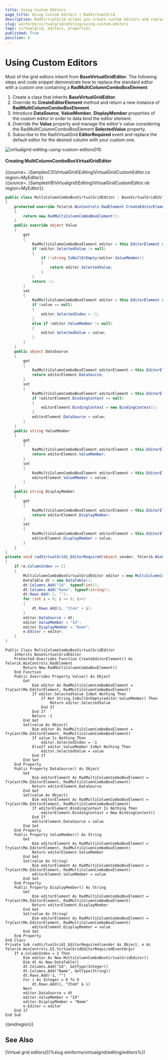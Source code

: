 ```yaml
---
title: Using Custom Editors
page_title: Using Custom Editors | RadVirtualGrid
description: RadVirtualGrid allows you create custom editors and replace the default ones.
slug: winforms/virtualgrid/editing/using-custom-editors
tags: virtualgrid, editors, properties
published: True
position: 6
---
```


# Using Custom Editors

Most of the grid editors inherit from __BaseVirtualGridEditor__. The following steps and code snippet demonstrate how to replace the standard editor with a custom one containing a __RadMultiColumnComboBoxElement__:

1. Create a class that inherits __BaseVirtualGridEditor__.
2. Override its __CreateEditorElement__ method and return a new instance of __RadMultiColumnComboBoxElement__.
3. Introduce __DataSource__, __ValueMember__, __DisplayMember__ properties of the custom editor in order to data bind the editor element.
4. Override the __Value__ property and manage the editor's value considering the RadMultiColumnComboBoxElement.__SelectedValue__ property.
5. Subscribe to the RadVirtualGrid.__EditorRequired__ event and replace the default editor for the desired column with your custom one.

![virtualgrid-editing-using-custom-editors010](images/virtualgrid-editing-using-custom-editors010.gif)

#### Creating MultiColumnComboBoxVirtualGridEditor 

{{source=..\SamplesCS\VirtualGrid\Editing\VirtualGridCustomEditor.cs region=MyEditor}} 
{{source=..\SamplesVB\Virtualgrid\Editing\VirtualGridCustomEditor.vb region=MyEditor}}
````C#
public class MultiColumnComboBoxVirtualGridEditor : BaseVirtualGridEditor
{
    protected override Telerik.WinControls.RadElement CreateEditorElement()
    {
        return new RadMultiColumnComboBoxElement();
    }
    public override object Value
    {
        get
        {
            RadMultiColumnComboBoxElement editor = this.EditorElement as RadMultiColumnComboBoxElement;
            if (editor.SelectedValue != null)
            {
                if (!string.IsNullOrEmpty(editor.ValueMember))
                {
                    return editor.SelectedValue;
                }
            }
            return -1;
        }
        set
        {
            RadMultiColumnComboBoxElement editor = this.EditorElement as RadMultiColumnComboBoxElement;
            if (value == null)
            {
                editor.SelectedIndex = -1;
            }
            else if (editor.ValueMember != null)
            {
                editor.SelectedValue = value;
            }
        }
    }
    public object DataSource
    {
        get
        {
            RadMultiColumnComboBoxElement editorElement = this.EditorElement as RadMultiColumnComboBoxElement;
            return editorElement.DataSource;
        }
        set
        {
            RadMultiColumnComboBoxElement editorElement = this.EditorElement as RadMultiColumnComboBoxElement;
            if (editorElement.BindingContext == null)
            {
                editorElement.BindingContext = new BindingContext();
            }
            editorElement.DataSource = value;
        }
    }
    public string ValueMember
    {
        get
        {
            RadMultiColumnComboBoxElement editorElement = this.EditorElement as RadMultiColumnComboBoxElement;
            return editorElement.ValueMember;
        }
        set
        {
            RadMultiColumnComboBoxElement editorElement = this.EditorElement as RadMultiColumnComboBoxElement;
            editorElement.ValueMember = value;
        }
    }
    public string DisplayMember
    {
        get
        {
            RadMultiColumnComboBoxElement editorElement = this.EditorElement as RadMultiColumnComboBoxElement;
            return editorElement.DisplayMember;
        }
        set
        {
            RadMultiColumnComboBoxElement editorElement = this.EditorElement as RadMultiColumnComboBoxElement;
            editorElement.DisplayMember = value;
        }
    }
}
private void radVirtualGrid1_EditorRequired(object sender, Telerik.WinControls.UI.VirtualGridEditorRequiredEventArgs e)
{
    if (e.ColumnIndex == 2)
    {
        MultiColumnComboBoxVirtualGridEditor editor = new MultiColumnComboBoxVirtualGridEditor();
        DataTable dt = new DataTable();
        dt.Columns.Add("Id", typeof(int));
        dt.Columns.Add("Name", typeof(string));
        dt.Rows.Add(-1, "");
        for (int i = 0; i <= 9; i++)
        {
            dt.Rows.Add(i, "Item" + i);
        }
        editor.DataSource = dt;
        editor.ValueMember = "Id";
        editor.DisplayMember = "Name";
        e.Editor = editor;
    }
}

````
````VB.NET
Public Class MultiColumnComboBoxVirtualGridEditor
    Inherits BaseVirtualGridEditor
    Protected Overrides Function CreateEditorElement() As Telerik.WinControls.RadElement
        Return New RadMultiColumnComboBoxElement()
    End Function
    Public Overrides Property Value() As Object
        Get
            Dim editor As RadMultiColumnComboBoxElement = TryCast(Me.EditorElement, RadMultiColumnComboBoxElement)
            If editor.SelectedValue IsNot Nothing Then
                If Not String.IsNullOrEmpty(editor.ValueMember) Then
                    Return editor.SelectedValue
                End If
            End If
            Return -1
        End Get
        Set(value As Object)
            Dim editor As RadMultiColumnComboBoxElement = TryCast(Me.EditorElement, RadMultiColumnComboBoxElement)
            If value Is Nothing Then
                editor.SelectedIndex = -1
            ElseIf editor.ValueMember IsNot Nothing Then
                editor.SelectedValue = value
            End If
        End Set
    End Property
    Public Property DataSource() As Object
        Get
            Dim editorElement As RadMultiColumnComboBoxElement = TryCast(Me.EditorElement, RadMultiColumnComboBoxElement)
            Return editorElement.DataSource
        End Get
        Set(value As Object)
            Dim editorElement As RadMultiColumnComboBoxElement = TryCast(Me.EditorElement, RadMultiColumnComboBoxElement)
            If editorElement.BindingContext Is Nothing Then
                editorElement.BindingContext = New BindingContext()
            End If
            editorElement.DataSource = value
        End Set
    End Property
    Public Property ValueMember() As String
        Get
            Dim editorElement As RadMultiColumnComboBoxElement = TryCast(Me.EditorElement, RadMultiColumnComboBoxElement)
            Return editorElement.ValueMember
        End Get
        Set(value As String)
            Dim editorElement As RadMultiColumnComboBoxElement = TryCast(Me.EditorElement, RadMultiColumnComboBoxElement)
            editorElement.ValueMember = value
        End Set
    End Property
    Public Property DisplayMember() As String
        Get
            Dim editorElement As RadMultiColumnComboBoxElement = TryCast(Me.EditorElement, RadMultiColumnComboBoxElement)
            Return editorElement.DisplayMember
        End Get
        Set(value As String)
            Dim editorElement As RadMultiColumnComboBoxElement = TryCast(Me.EditorElement, RadMultiColumnComboBoxElement)
            editorElement.DisplayMember = value
        End Set
    End Property
End Class
Private Sub radVirtualGrid1_EditorRequired(sender As Object, e As Telerik.WinControls.UI.VirtualGridEditorRequiredEventArgs)
    If e.ColumnIndex = 2 Then
        Dim editor As New MultiColumnComboBoxVirtualGridEditor()
        Dim dt As New DataTable()
        dt.Columns.Add("Id", GetType(Integer))
        dt.Columns.Add("Name", GetType(String))
        dt.Rows.Add(-1, "")
        For i As Integer = 0 To 9
            dt.Rows.Add(i, "Item" & i)
        Next
        editor.DataSource = dt
        editor.ValueMember = "Id"
        editor.DisplayMember = "Name"
        e.Editor = editor
    End If
End Sub

```` 

{{endregion}}

## See Also 

[Virtual grid editors]({%slug winforms/virtualgrid/editing/editors%})
